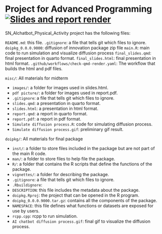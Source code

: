 # Project for Advanced Programming [![Slides and report render](../../actions/workflows/check-qmd-render.yaml/badge.svg)](../../actions/workflows/check-qmd-render.yaml)

SN_AIchatbot_Physical_Activity project has the following files:

`README.md`: this file.
`.gitignore`: a file that tells git which files to ignore.
`doipkg_0.0.0.9000`: diffusion of innovation package zip file
`main.R`: main code to run simulation and visualize diffusion process
`final_slides.qmd`: final presentation in quarto format.
`final_slides.html`: final presentation in html format.
`.github/workflows/check-qmd-render.yaml`: The workflow that builds the html and pdf files.

`misc/`: All materials for midterm 
- `images/`: a folder for images used in slides.html.
- `pdf picture/`: a folder for images used in report.pdf.
- `.gitignore`: a file that tells git which files to ignore.
- `slides.qmd`: a presentation in quarto format.
- `slides.html`: a presentation in html format.
- `report.qmd`: a report in quarto format.
- `report.pdf`: a report in pdf format.
- `Simulate diffusion process.R`: code for simulating diffusion process.
- `Simulate diffusion process.gif`: preliminary gif result.

`doipkg/`: All materials for final package
- `inst/`: a folder to store files included in the package but are not part of the main R code.
- `man/`: a folder to store files to help file the package.
- `R/`: a folder that contains the R scripts that define the functions of the package.
- `vignettes/`: a folder for describing the package.
- `.gitignore`: a file that tells git which files to ignore.
- `.Rbuildignore`: 
- `DESCRIPTION`: this file includes the metadata about the package.
- `doipkg.Rproj`: the project that can be opened in the R program.
- `doipkg_0.0.0.9000.tar.gz`: contains all the components of the package. 
- `NAMESPACE`: this file defines what functions or datasets are exposed for use by users.
- `rcpp.cpp`: rcpp to run simulation.
- `AI chatbot diffusion process.gif`: final gif to visualize the diffusion process.
